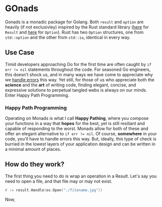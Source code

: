 # GOnads
Gonads is a monadic package for Golang. Both `result` and `option` are heavily (if not exclusivley) inspired by the Rust standard library ([here](https://doc.rust-lang.org/std/result/enum.Result.html) for `Result` and [here](https://doc.rust-lang.org/stable/std/option/enum.Option.html) for `Option`). Rust has two `Option` structures, one from `std::option` and the other from `std::io`, identical in every way.

## Use Case
Timid developers approaching Go for the first time are often caught by `if err != nil` statements throughout the code. For seasoned Go engineers, this doesn't shock us, and in many ways we have come to appreciate why we [handle errors](https://blog.golang.org/error-handling-and-go) this way. Yet still, for those of us who appreciate both the __science__ and the __art__ of writing code, finding elegant, concise, and expressive solutions to perpetual tangled webs is always on our minds. Enter Happy Path Programming.

### Happy Path Programming
Operating on Monads is what I call __Happy Pathing__, where you compose your functions in a way that __hopes__ for the best, yet is still resiliant and capable of responding to the worst. Monads allow for both of these and offer an elegant alternative to `if err != nil`. Of course, __somewhere__ in your code, you'll have to handle errors this way. But, ideally, this type of check is burried in the lowest layers of your application design and can be written in a minimal amount of places.

## How do they work?
The first thing you need to do is wrap an operation in a Result. Let's say you need to open a file, and that file may or may not exist.
```go
r := result.Handle(os.Open("./filename.jpg"))
```
Now, 
